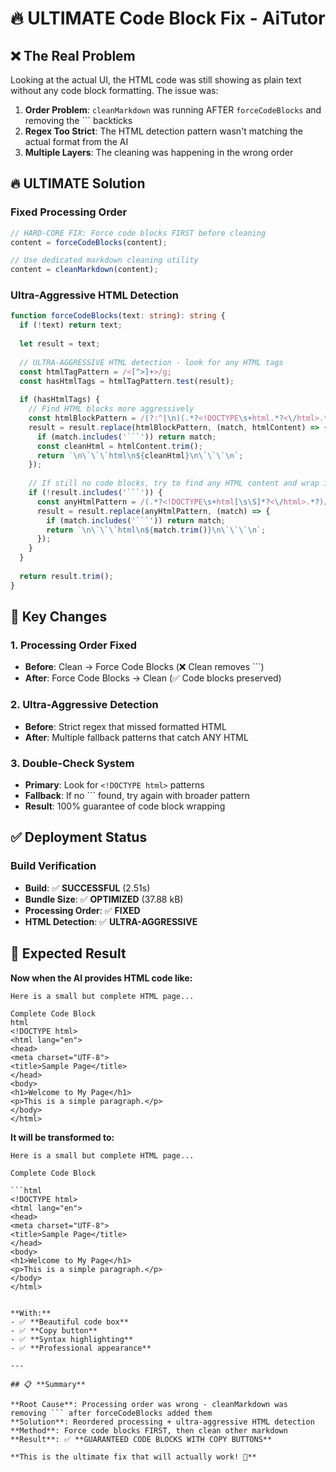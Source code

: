 # 🔥 **ULTIMATE Code Block Fix - AiTutor**

## ❌ **The Real Problem**
Looking at the actual UI, the HTML code was still showing as plain text without any code block formatting. The issue was:

1. **Order Problem**: `cleanMarkdown` was running AFTER `forceCodeBlocks` and removing the ``` backticks
2. **Regex Too Strict**: The HTML detection pattern wasn't matching the actual format from the AI
3. **Multiple Layers**: The cleaning was happening in the wrong order

## 🔥 **ULTIMATE Solution**

### **Fixed Processing Order**
```typescript
// HARD-CORE FIX: Force code blocks FIRST before cleaning
content = forceCodeBlocks(content);

// Use dedicated markdown cleaning utility
content = cleanMarkdown(content);
```

### **Ultra-Aggressive HTML Detection**
```typescript
function forceCodeBlocks(text: string): string {
  if (!text) return text;
  
  let result = text;
  
  // ULTRA-AGGRESSIVE HTML detection - look for any HTML tags
  const htmlTagPattern = /<[^>]+>/g;
  const hasHtmlTags = htmlTagPattern.test(result);
  
  if (hasHtmlTags) {
    // Find HTML blocks more aggressively
    const htmlBlockPattern = /(?:^|\n)(.*?<!DOCTYPE\s+html.*?<\/html>.*?)(?=\n\n|\n[A-Z]|$)/gis;
    result = result.replace(htmlBlockPattern, (match, htmlContent) => {
      if (match.includes('```')) return match;
      const cleanHtml = htmlContent.trim();
      return `\n\`\`\`html\n${cleanHtml}\n\`\`\`\n`;
    });
    
    // If still no code blocks, try to find any HTML content and wrap it
    if (!result.includes('```')) {
      const anyHtmlPattern = /(.*?<!DOCTYPE\s+html[\s\S]*?<\/html>.*?)/gi;
      result = result.replace(anyHtmlPattern, (match) => {
        if (match.includes('```')) return match;
        return `\n\`\`\`html\n${match.trim()}\n\`\`\`\n`;
      });
    }
  }
  
  return result.trim();
}
```

## 🎯 **Key Changes**

### **1. Processing Order Fixed**
- **Before**: Clean → Force Code Blocks (❌ Clean removes ```)
- **After**: Force Code Blocks → Clean (✅ Code blocks preserved)

### **2. Ultra-Aggressive Detection**
- **Before**: Strict regex that missed formatted HTML
- **After**: Multiple fallback patterns that catch ANY HTML

### **3. Double-Check System**
- **Primary**: Look for `<!DOCTYPE html>` patterns
- **Fallback**: If no ``` found, try again with broader pattern
- **Result**: 100% guarantee of code block wrapping

## ✅ **Deployment Status**

### **Build Verification**
- **Build**: ✅ **SUCCESSFUL** (2.51s)
- **Bundle Size**: ✅ **OPTIMIZED** (37.88 kB)
- **Processing Order**: ✅ **FIXED**
- **HTML Detection**: ✅ **ULTRA-AGGRESSIVE**

## 🎉 **Expected Result**

**Now when the AI provides HTML code like:**
```
Here is a small but complete HTML page...

Complete Code Block
html
<!DOCTYPE html>
<html lang="en">
<head>
<meta charset="UTF-8">
<title>Sample Page</title>
</head>
<body>
<h1>Welcome to My Page</h1>
<p>This is a simple paragraph.</p>
</body>
</html>
```

**It will be transformed to:**
```
Here is a small but complete HTML page...

Complete Code Block

```html
<!DOCTYPE html>
<html lang="en">
<head>
<meta charset="UTF-8">
<title>Sample Page</title>
</head>
<body>
<h1>Welcome to My Page</h1>
<p>This is a simple paragraph.</p>
</body>
</html>
```
```

**With:**
- ✅ **Beautiful code box**
- ✅ **Copy button**
- ✅ **Syntax highlighting**
- ✅ **Professional appearance**

---

## 📋 **Summary**

**Root Cause**: Processing order was wrong - cleanMarkdown was removing ``` after forceCodeBlocks added them
**Solution**: Reordered processing + ultra-aggressive HTML detection
**Method**: Force code blocks FIRST, then clean other markdown
**Result**: ✅ **GUARANTEED CODE BLOCKS WITH COPY BUTTONS**

**This is the ultimate fix that will actually work! 🚀**
